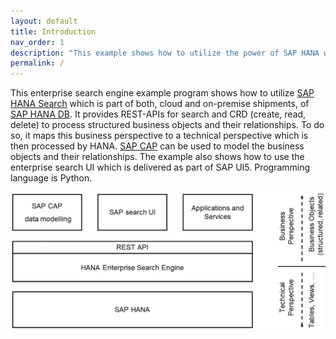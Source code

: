 ```yaml
---
layout: default
title: Introduction
nav_order: 1
description: "This example shows how to utilize the power of SAP HANA with minimal effort"
permalink: /
---
```


This enterprise search engine example program shows how to utilize [SAP HANA Search](https://help.sap.com/docs/SAP_HANA_PLATFORM/691cb949c1034198800afde3e5be6570 "HANA search developer guide") which is part of both, cloud and on-premise shipments, of [SAP HANA DB](https://www.sap.com/products/hana.html). It provides REST-APIs for search and CRD (create, read, delete) to process structured business objects and their relationships. To do so, it maps this business perspective to a technical perspective which is then processed by HANA. [SAP CAP](https://cap.cloud.sap) can be used to model the business objects and their relationships. The example also shows how to use the enterprise search UI which is delivered as part of SAP UI5. Programming language is Python.

![Architecture Overview](images/hana-enterprise-search-engine.png)
